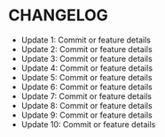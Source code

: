 # CHANGELOG
- Update 1: Commit or feature details
- Update 2: Commit or feature details
- Update 3: Commit or feature details
- Update 4: Commit or feature details
- Update 5: Commit or feature details
- Update 6: Commit or feature details
- Update 7: Commit or feature details
- Update 8: Commit or feature details
- Update 9: Commit or feature details
- Update 10: Commit or feature details

